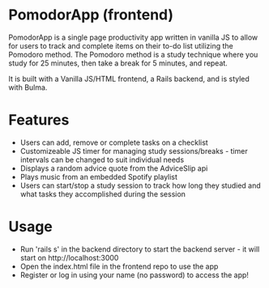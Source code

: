 # PomodorApp (frontend)

PomodorApp is a single page productivity app written in vanilla JS to allow for users to track and complete items on their to-do list utilizing the Pomodoro method.
The Pomodoro method is a study technique where you study for 25 minutes, then take a break for 5 minutes, and repeat.

It is built with a Vanilla JS/HTML frontend, a Rails backend, and is styled with Bulma.

# Features

- Users can add, remove or complete tasks on a checklist
- Customizeable JS timer for managing study sessions/breaks - timer intervals can be changed to suit individual needs
- Displays a random advice quote from the AdviceSlip api
- Plays music from an embedded Spotify playlist
- Users can start/stop a study session to track how long they studied and what tasks they accomplished during the session

# Usage
- Run 'rails s' in the backend directory to start the backend server - it will start on http://localhost:3000
- Open the index.html file in the frontend repo to use the app
- Register or log in using your name (no password) to access the app!
